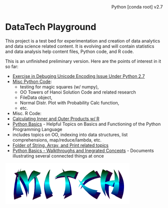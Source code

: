 
<div align="right">Python [conda root] v2.7</div>

# DataTech Playground

This project is a test bed for experimentation and creation of data analytics and data science related content.  It is evolving and will contain statistics and data analysis help content files, Python code, and R code.

This is an unfinished preliminary version.  Here are the points of interest in it so far:
- [Exercise in Debuging Unicode Encoding Issue Under Python 2.7](./PY27_Error_Investigations/UEE_UDE)
- [Misc Python Code](./Python_Misc): 
  - testing for magic squares (w/ numpy),
  - OO Towers of Hanoi Solution Code and related research
  - FileData object, 
  - Normal Distr. Plot with Probability Calc function, 
  - etc.
- Misc. R Code:
- [Calculating Inner and Outer Products w/ R]( http://htmlpreview.github.com/?https://github.com/TheMitchWorksPro/DataTech_Playground/blob/master/stats/TMWP_MatrixMath_Experimentation.html)
- [Python Basics](./PY_Basics) - Helpful Topics on Basics and Functioning of the Python Programming Language
 - includes topics on OO, indexing into data structures, list comprehensions, map/reduce/lambda, etc.
 - [Folder of String, Array, and Print related topics](./PY_Basics/str_arr_lst_prnt)
- [Python Basics - Walkthroughs and Inegrated Concepts](./PY_Basics/Walkthroughs) - Documents illustrating several connected things at once


![Mitch](https://github.com/TheMitchWorksPro/TestProject/blob/master/html_mitch_logo/Mitch_LogoBG.gif)
